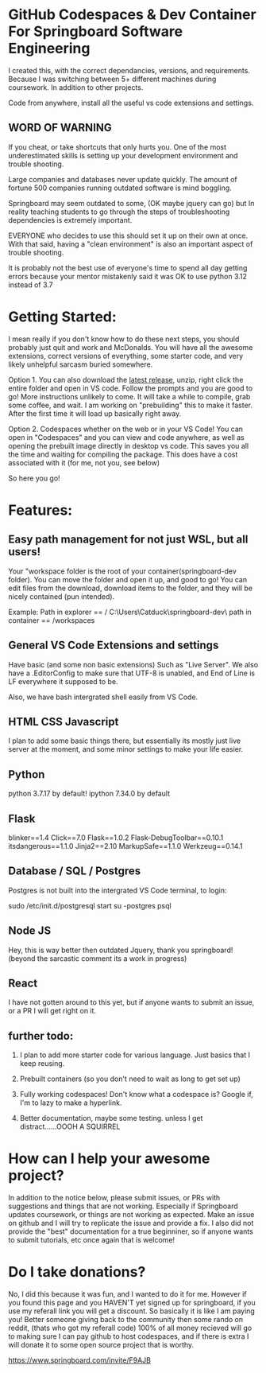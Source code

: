 # GitHub Codespaces & Dev Container For Springboard Software Engineering 

I created this, with the correct dependancies, versions, and requirements. Because I was switching between 5+ different machines during coursework. In addition to other projects. 

Code from anywhere, install all the useful vs code extensions and settings.

## WORD OF WARNING

If you cheat, or take shortcuts that only hurts you. One of the most underestimated skills is setting up your development environment and trouble shooting. 

Large companies and databases never update quickly. The amount of fortune 500 companies running outdated software is mind boggling. 

Springboard may seem outdated to some, (OK maybe jquery can go) but In reality teaching students to go through the steps of troubleshooting dependencies is extremely important.

EVERYONE who decides to use this should set it up on their own at once. With that said, having a "clean environment" is also an important aspect of trouble shooting. 

It is probably not the best use of everyone's time to spend all day getting errors because your mentor mistakenly said it was OK to use python 3.12 instead of 3.7



# Getting Started:

I mean really if you don't know how to do these next steps, you should probably just quit and work and McDonalds.
You will have all the awesome extensions, correct versions of everything, some starter code, and very likely unhelpful sarcasm buried somewhere.

Option 1. You can also download the [latest release](https://github.com/catduckgnaf/springboard-dev/releases/tag/0.1), unzip, right click the entire folder and open in VS code.  Follow the prompts and you are good to go! More instructions unlikely to come. It will take a while to compile, grab some coffee, and wait. I am working on "prebuilding" this to make it faster. After the first time it will load up basically right away.

Option 2. Codespaces whether on the web or in your VS Code! You can open in "Codespaces" and you can view and code anywhere, as well as opening the prebuilt image directly in desktop vs code. This saves you all the time and waiting for compiling the package. This does have a cost associated with it (for me, not you, see below)

So here you go!

# Features:

## Easy path management for not just WSL, but all users! 

Your "workspace folder is the root of your container(springboard-dev folder). You can move the folder and open it up, and good to go! You can edit files from the download, download items to the folder, and they will be nicely contained (pun intended).

Example: 
Path in explorer ==  / C:\Users\Catduck\springboard-dev\ 
path in container ==  /workspaces

## General VS Code Extensions and settings

Have basic (and some non basic extensions) Such as "Live Server".
We also have a .EditorConfig to make sure that UTF-8 is unabled, and End of Line is LF everywhere it supposed to be.

Also, we have bash intergrated shell easily from VS Code. 

## HTML  CSS  Javascript 

I plan to add some basic things there, but essentially its mostly just live server at the moment, and some minor settings to make your life easier.

## Python

python 3.7.17 by default!
ipython 7.34.0 by default 


## Flask


blinker==1.4
Click==7.0
Flask==1.0.2
Flask-DebugToolbar==0.10.1
itsdangerous==1.1.0
Jinja2==2.10
MarkupSafe==1.1.0
Werkzeug==0.14.1


## Database / SQL / Postgres 

Postgres is not built into the intergrated VS Code terminal, to login:

sudo /etc/init.d/postgresql start
su -postgres
psql

## Node JS

Hey, this is way better then outdated Jquery, thank you springboard! (beyond the sarcastic comment its a work in progress)

## React 

I have not gotten around to this yet, but if anyone wants to submit an issue, or a PR I will get right on it. 

## further todo:

1. I plan to add more starter code for various language. Just basics that I keep reusing.
   
2. Prebuilt containers (so you don't need to wait as long to get set up)

4. Fully working codespaces! Don't know what a codespace is? Google if, I'm to lazy to make a hyperlink. 
   
5. Better documentation, maybe some testing. unless I get distract......OOOH A SQUIRREL 

# How can I help your awesome project?

In addition to the notice below, please submit issues, or PRs with suggestions and things that are not working. Especially if Springboard updates coursework, or things are not working as expected. Make an issue on github and I will try to replicate the issue and provide a fix. I also did not provide the "best" documentation for a true beginniner, so if anyone wants to submit tutorials, etc once again that is welcome!



# Do I take donations?

No, I did this because it was fun, and I wanted to do it for me. However if you found this page and you HAVEN'T yet signed up for springboard, if you use my referall link you will get a discount.
So basically it is like I am paying you! Better someone giving back to the community then some rando on reddit, (thats who got my referall code)
100% of all money recieved will go to making sure I can pay github to host codespaces, and if there is extra I will donate it to some open source project that is worthy. 

https://www.springboard.com/invite/F9AJB


